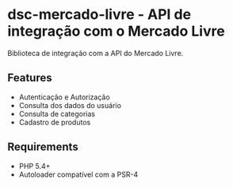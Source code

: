 # dsc-mercado-livre - API de integração com o Mercado Livre
Biblioteca de integração com a API do Mercado Livre.

## Features
- Autenticação e Autorização
- Consulta dos dados do usuário
- Consulta de categorias
- Cadastro de produtos

## Requirements
- PHP 5.4+
- Autoloader compatível com a PSR-4
